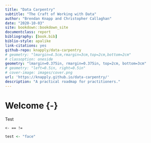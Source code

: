 ```yaml
---
title: "Data Carpentry"
subtitle: "The Craft of Working with Data"
author: "Brendan Knapp and Christopher Callaghan"
date: "2020-10-03"
site: bookdown::bookdown_site
documentclass: report
bibliography: [book.bib]
biblio-style: apalike
link-citations: yes
github-repo: knapply/data-carpentry
# geometry: "lmargin=4.5cm,rmargin=3cm,top=2cm,bottom=2cm"
# classoption: oneside
geometry: "lmargin=0.375in, rmargin=0.375in, top=2cm, bottom=3cm"
# geometry: "left=0.5in, right=0.5in"
# cover-image: images/cover.png
url: 'https://knapply.github.io/data-carpentry/'
description: "A practical roadmap for practitioners."
---
```






# Welcome {-}

Test 

`<- == !=`


```r
test <- "face"
```

